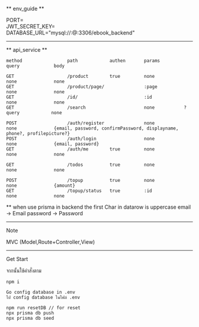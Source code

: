 ** env_guide **

PORT=<br>
JWT_SECRET_KEY=<br>
DATABASE_URL="mysql://<username>:<password>@<IP>:3306/ebook_backend"<br>

----------------------

** api_service **

```
method                 path            authen       params         query             body

GET                    /product        true         none           none              none
GET                    /product/page/               :page          none              none
GET                    /id/                         :id            none              none
GET                    /search                      none           ?query            none

POST                   /auth/register               none           none              {email, password, confirmPassword, displayname, phone?, profilepicture?}
POST                   /auth/login                  none           none              {email, password}
GET                    /auth/me        true         none           none              none

GET                    /todos          true         none           none              none

POST                   /topup          true         none           none              {amount}
GET                    /topup/status   true         :id            none              none
```
**
when use prisma in backend the first Char in datarow is uppercase
email -> Email
password -> Password

----------------------

Note

MVC (Model,Route+Controller,View)

----------------------
Get Start

จากนั้นใช้คำสั่งตาม
```
npm i 

Go config database in .env
ไป config database ในไฟล์ .env

npm run resetDB // for reset
npx prisma db push
npx prisma db seed
```